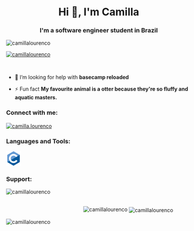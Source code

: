 <h1 align="center">Hi 👋, I'm Camilla</h1>
<h3 align="center">I'm a software engineer student in Brazil</h3>

<p align="left"> <img src="https://komarev.com/ghpvc/?username=camillalourenco&label=Profile%20views&color=0e75b6&style=flat" alt="camillalourenco" /> </p>

<p align="left"> <a href="https://github.com/ryo-ma/github-profile-trophy"><img src="https://github-profile-trophy.vercel.app/?username=camillalourenco" alt="camillalourenco" /></a> </p>

<p align="left"> <a href="https://twitter.com/" target="blank"><img src="https://img.shields.io/twitter/follow/?logo=twitter&style=for-the-badge" alt="" /></a> </p>

- 🤝 I’m looking for help with **basecamp reloaded**

- ⚡ Fun fact **My favourite animal is a otter because they're so fluffy and aquatic masters.**

<h3 align="left">Connect with me:</h3>
<p align="left">
<a href="https://instagram.com/camilla.lourenco" target="blank"><img align="center" src="https://raw.githubusercontent.com/rahuldkjain/github-profile-readme-generator/master/src/images/icons/Social/instagram.svg" alt="camilla.lourenco" height="30" width="40" /></a>
</p>

<h3 align="left">Languages and Tools:</h3>
<p align="left"> <a href="https://www.cprogramming.com/" target="_blank" rel="noreferrer"> <img src="https://raw.githubusercontent.com/devicons/devicon/master/icons/c/c-original.svg" alt="c" width="40" height="40"/> </a> </p>

<h3 align="left">Support:</h3>
<p><a href="https://www.buymeacoffee.com/camillalourenco"> <img align="left" src="https://cdn.buymeacoffee.com/buttons/v2/default-yellow.png" height="50" width="210" alt="camillalourenco" /></a></p><br><br>

<p><img align="left" src="https://github-readme-stats.vercel.app/api/top-langs?username=camillalourenco&show_icons=true&locale=en&layout=compact" alt="camillalourenco" /></p>

<p>&nbsp;<img align="center" src="https://github-readme-stats.vercel.app/api?username=camillalourenco&show_icons=true&locale=en" alt="camillalourenco" /></p>

<p><img align="center" src="https://github-readme-streak-stats.herokuapp.com/?user=camillalourenco&" alt="camillalourenco" /></p>

